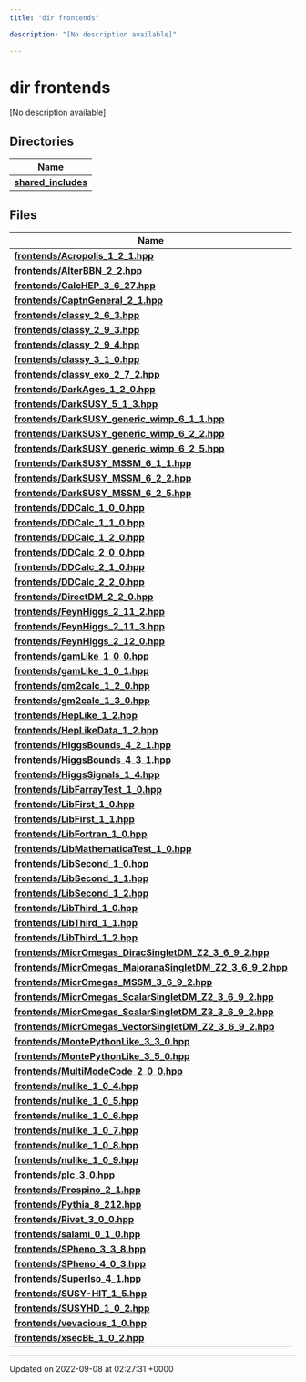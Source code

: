 ```yaml
---
title: "dir frontends"

description: "[No description available]"

---
```


# dir frontends

[No description available]

## Directories

| Name           |
| -------------- |
| **[shared_includes](/documentation/code/files/dir_09cf401ed261eb7e096fb5d354becffe/#dir-shared-includes)**  |

## Files

| Name           |
| -------------- |
| **[frontends/Acropolis_1_2_1.hpp](/documentation/code/files/acropolis__1__2__1_8hpp/#file-frontends-acropolis-1-2-1-hpp)**  |
| **[frontends/AlterBBN_2_2.hpp](/documentation/code/files/alterbbn__2__2_8hpp/#file-frontends-alterbbn-2-2-hpp)**  |
| **[frontends/CalcHEP_3_6_27.hpp](/documentation/code/files/calchep__3__6__27_8hpp/#file-frontends-calchep-3-6-27-hpp)**  |
| **[frontends/CaptnGeneral_2_1.hpp](/documentation/code/files/captngeneral__2__1_8hpp/#file-frontends-captngeneral-2-1-hpp)**  |
| **[frontends/classy_2_6_3.hpp](/documentation/code/files/classy__2__6__3_8hpp/#file-frontends-classy-2-6-3-hpp)**  |
| **[frontends/classy_2_9_3.hpp](/documentation/code/files/classy__2__9__3_8hpp/#file-frontends-classy-2-9-3-hpp)**  |
| **[frontends/classy_2_9_4.hpp](/documentation/code/files/classy__2__9__4_8hpp/#file-frontends-classy-2-9-4-hpp)**  |
| **[frontends/classy_3_1_0.hpp](/documentation/code/files/classy__3__1__0_8hpp/#file-frontends-classy-3-1-0-hpp)**  |
| **[frontends/classy_exo_2_7_2.hpp](/documentation/code/files/classy__exo__2__7__2_8hpp/#file-frontends-classy-exo-2-7-2-hpp)**  |
| **[frontends/DarkAges_1_2_0.hpp](/documentation/code/files/darkages__1__2__0_8hpp/#file-frontends-darkages-1-2-0-hpp)**  |
| **[frontends/DarkSUSY_5_1_3.hpp](/documentation/code/files/darksusy__5__1__3_8hpp/#file-frontends-darksusy-5-1-3-hpp)**  |
| **[frontends/DarkSUSY_generic_wimp_6_1_1.hpp](/documentation/code/files/darksusy__generic__wimp__6__1__1_8hpp/#file-frontends-darksusy-generic-wimp-6-1-1-hpp)**  |
| **[frontends/DarkSUSY_generic_wimp_6_2_2.hpp](/documentation/code/files/darksusy__generic__wimp__6__2__2_8hpp/#file-frontends-darksusy-generic-wimp-6-2-2-hpp)**  |
| **[frontends/DarkSUSY_generic_wimp_6_2_5.hpp](/documentation/code/files/darksusy__generic__wimp__6__2__5_8hpp/#file-frontends-darksusy-generic-wimp-6-2-5-hpp)**  |
| **[frontends/DarkSUSY_MSSM_6_1_1.hpp](/documentation/code/files/darksusy__mssm__6__1__1_8hpp/#file-frontends-darksusy-mssm-6-1-1-hpp)**  |
| **[frontends/DarkSUSY_MSSM_6_2_2.hpp](/documentation/code/files/darksusy__mssm__6__2__2_8hpp/#file-frontends-darksusy-mssm-6-2-2-hpp)**  |
| **[frontends/DarkSUSY_MSSM_6_2_5.hpp](/documentation/code/files/darksusy__mssm__6__2__5_8hpp/#file-frontends-darksusy-mssm-6-2-5-hpp)**  |
| **[frontends/DDCalc_1_0_0.hpp](/documentation/code/files/ddcalc__1__0__0_8hpp/#file-frontends-ddcalc-1-0-0-hpp)**  |
| **[frontends/DDCalc_1_1_0.hpp](/documentation/code/files/ddcalc__1__1__0_8hpp/#file-frontends-ddcalc-1-1-0-hpp)**  |
| **[frontends/DDCalc_1_2_0.hpp](/documentation/code/files/ddcalc__1__2__0_8hpp/#file-frontends-ddcalc-1-2-0-hpp)**  |
| **[frontends/DDCalc_2_0_0.hpp](/documentation/code/files/ddcalc__2__0__0_8hpp/#file-frontends-ddcalc-2-0-0-hpp)**  |
| **[frontends/DDCalc_2_1_0.hpp](/documentation/code/files/ddcalc__2__1__0_8hpp/#file-frontends-ddcalc-2-1-0-hpp)**  |
| **[frontends/DDCalc_2_2_0.hpp](/documentation/code/files/ddcalc__2__2__0_8hpp/#file-frontends-ddcalc-2-2-0-hpp)**  |
| **[frontends/DirectDM_2_2_0.hpp](/documentation/code/files/directdm__2__2__0_8hpp/#file-frontends-directdm-2-2-0-hpp)**  |
| **[frontends/FeynHiggs_2_11_2.hpp](/documentation/code/files/feynhiggs__2__11__2_8hpp/#file-frontends-feynhiggs-2-11-2-hpp)**  |
| **[frontends/FeynHiggs_2_11_3.hpp](/documentation/code/files/feynhiggs__2__11__3_8hpp/#file-frontends-feynhiggs-2-11-3-hpp)**  |
| **[frontends/FeynHiggs_2_12_0.hpp](/documentation/code/files/feynhiggs__2__12__0_8hpp/#file-frontends-feynhiggs-2-12-0-hpp)**  |
| **[frontends/gamLike_1_0_0.hpp](/documentation/code/files/gamlike__1__0__0_8hpp/#file-frontends-gamlike-1-0-0-hpp)**  |
| **[frontends/gamLike_1_0_1.hpp](/documentation/code/files/gamlike__1__0__1_8hpp/#file-frontends-gamlike-1-0-1-hpp)**  |
| **[frontends/gm2calc_1_2_0.hpp](/documentation/code/files/gm2calc__1__2__0_8hpp/#file-frontends-gm2calc-1-2-0-hpp)**  |
| **[frontends/gm2calc_1_3_0.hpp](/documentation/code/files/gm2calc__1__3__0_8hpp/#file-frontends-gm2calc-1-3-0-hpp)**  |
| **[frontends/HepLike_1_2.hpp](/documentation/code/files/heplike__1__2_8hpp/#file-frontends-heplike-1-2-hpp)**  |
| **[frontends/HepLikeData_1_2.hpp](/documentation/code/files/heplikedata__1__2_8hpp/#file-frontends-heplikedata-1-2-hpp)**  |
| **[frontends/HiggsBounds_4_2_1.hpp](/documentation/code/files/higgsbounds__4__2__1_8hpp/#file-frontends-higgsbounds-4-2-1-hpp)**  |
| **[frontends/HiggsBounds_4_3_1.hpp](/documentation/code/files/higgsbounds__4__3__1_8hpp/#file-frontends-higgsbounds-4-3-1-hpp)**  |
| **[frontends/HiggsSignals_1_4.hpp](/documentation/code/files/higgssignals__1__4_8hpp/#file-frontends-higgssignals-1-4-hpp)**  |
| **[frontends/LibFarrayTest_1_0.hpp](/documentation/code/files/libfarraytest__1__0_8hpp/#file-frontends-libfarraytest-1-0-hpp)**  |
| **[frontends/LibFirst_1_0.hpp](/documentation/code/files/libfirst__1__0_8hpp/#file-frontends-libfirst-1-0-hpp)**  |
| **[frontends/LibFirst_1_1.hpp](/documentation/code/files/libfirst__1__1_8hpp/#file-frontends-libfirst-1-1-hpp)**  |
| **[frontends/LibFortran_1_0.hpp](/documentation/code/files/libfortran__1__0_8hpp/#file-frontends-libfortran-1-0-hpp)**  |
| **[frontends/LibMathematicaTest_1_0.hpp](/documentation/code/files/libmathematicatest__1__0_8hpp/#file-frontends-libmathematicatest-1-0-hpp)**  |
| **[frontends/LibSecond_1_0.hpp](/documentation/code/files/libsecond__1__0_8hpp/#file-frontends-libsecond-1-0-hpp)**  |
| **[frontends/LibSecond_1_1.hpp](/documentation/code/files/libsecond__1__1_8hpp/#file-frontends-libsecond-1-1-hpp)**  |
| **[frontends/LibSecond_1_2.hpp](/documentation/code/files/libsecond__1__2_8hpp/#file-frontends-libsecond-1-2-hpp)**  |
| **[frontends/LibThird_1_0.hpp](/documentation/code/files/libthird__1__0_8hpp/#file-frontends-libthird-1-0-hpp)**  |
| **[frontends/LibThird_1_1.hpp](/documentation/code/files/libthird__1__1_8hpp/#file-frontends-libthird-1-1-hpp)**  |
| **[frontends/LibThird_1_2.hpp](/documentation/code/files/libthird__1__2_8hpp/#file-frontends-libthird-1-2-hpp)**  |
| **[frontends/MicrOmegas_DiracSingletDM_Z2_3_6_9_2.hpp](/documentation/code/files/micromegas__diracsingletdm__z2__3__6__9__2_8hpp/#file-frontends-micromegas-diracsingletdm-z2-3-6-9-2-hpp)**  |
| **[frontends/MicrOmegas_MajoranaSingletDM_Z2_3_6_9_2.hpp](/documentation/code/files/micromegas__majoranasingletdm__z2__3__6__9__2_8hpp/#file-frontends-micromegas-majoranasingletdm-z2-3-6-9-2-hpp)**  |
| **[frontends/MicrOmegas_MSSM_3_6_9_2.hpp](/documentation/code/files/micromegas__mssm__3__6__9__2_8hpp/#file-frontends-micromegas-mssm-3-6-9-2-hpp)**  |
| **[frontends/MicrOmegas_ScalarSingletDM_Z2_3_6_9_2.hpp](/documentation/code/files/micromegas__scalarsingletdm__z2__3__6__9__2_8hpp/#file-frontends-micromegas-scalarsingletdm-z2-3-6-9-2-hpp)**  |
| **[frontends/MicrOmegas_ScalarSingletDM_Z3_3_6_9_2.hpp](/documentation/code/files/micromegas__scalarsingletdm__z3__3__6__9__2_8hpp/#file-frontends-micromegas-scalarsingletdm-z3-3-6-9-2-hpp)**  |
| **[frontends/MicrOmegas_VectorSingletDM_Z2_3_6_9_2.hpp](/documentation/code/files/micromegas__vectorsingletdm__z2__3__6__9__2_8hpp/#file-frontends-micromegas-vectorsingletdm-z2-3-6-9-2-hpp)**  |
| **[frontends/MontePythonLike_3_3_0.hpp](/documentation/code/files/montepythonlike__3__3__0_8hpp/#file-frontends-montepythonlike-3-3-0-hpp)**  |
| **[frontends/MontePythonLike_3_5_0.hpp](/documentation/code/files/montepythonlike__3__5__0_8hpp/#file-frontends-montepythonlike-3-5-0-hpp)**  |
| **[frontends/MultiModeCode_2_0_0.hpp](/documentation/code/files/multimodecode__2__0__0_8hpp/#file-frontends-multimodecode-2-0-0-hpp)**  |
| **[frontends/nulike_1_0_4.hpp](/documentation/code/files/nulike__1__0__4_8hpp/#file-frontends-nulike-1-0-4-hpp)**  |
| **[frontends/nulike_1_0_5.hpp](/documentation/code/files/nulike__1__0__5_8hpp/#file-frontends-nulike-1-0-5-hpp)**  |
| **[frontends/nulike_1_0_6.hpp](/documentation/code/files/nulike__1__0__6_8hpp/#file-frontends-nulike-1-0-6-hpp)**  |
| **[frontends/nulike_1_0_7.hpp](/documentation/code/files/nulike__1__0__7_8hpp/#file-frontends-nulike-1-0-7-hpp)**  |
| **[frontends/nulike_1_0_8.hpp](/documentation/code/files/nulike__1__0__8_8hpp/#file-frontends-nulike-1-0-8-hpp)**  |
| **[frontends/nulike_1_0_9.hpp](/documentation/code/files/nulike__1__0__9_8hpp/#file-frontends-nulike-1-0-9-hpp)**  |
| **[frontends/plc_3_0.hpp](/documentation/code/files/plc__3__0_8hpp/#file-frontends-plc-3-0-hpp)**  |
| **[frontends/Prospino_2_1.hpp](/documentation/code/files/prospino__2__1_8hpp/#file-frontends-prospino-2-1-hpp)**  |
| **[frontends/Pythia_8_212.hpp](/documentation/code/files/pythia__8__212_8hpp/#file-frontends-pythia-8-212-hpp)**  |
| **[frontends/Rivet_3_0_0.hpp](/documentation/code/files/rivet__3__0__0_8hpp/#file-frontends-rivet-3-0-0-hpp)**  |
| **[frontends/salami_0_1_0.hpp](/documentation/code/files/salami__0__1__0_8hpp/#file-frontends-salami-0-1-0-hpp)**  |
| **[frontends/SPheno_3_3_8.hpp](/documentation/code/files/spheno__3__3__8_8hpp/#file-frontends-spheno-3-3-8-hpp)**  |
| **[frontends/SPheno_4_0_3.hpp](/documentation/code/files/spheno__4__0__3_8hpp/#file-frontends-spheno-4-0-3-hpp)**  |
| **[frontends/SuperIso_4_1.hpp](/documentation/code/files/superiso__4__1_8hpp/#file-frontends-superiso-4-1-hpp)**  |
| **[frontends/SUSY-HIT_1_5.hpp](/documentation/code/files/susy-hit__1__5_8hpp/#file-frontends-susyhit-1-5-hpp)**  |
| **[frontends/SUSYHD_1_0_2.hpp](/documentation/code/files/susyhd__1__0__2_8hpp/#file-frontends-susyhd-1-0-2-hpp)**  |
| **[frontends/vevacious_1_0.hpp](/documentation/code/files/vevacious__1__0_8hpp/#file-frontends-vevacious-1-0-hpp)**  |
| **[frontends/xsecBE_1_0_2.hpp](/documentation/code/files/xsecbe__1__0__2_8hpp/#file-frontends-xsecbe-1-0-2-hpp)**  |






-------------------------------

Updated on 2022-09-08 at 02:27:31 +0000
